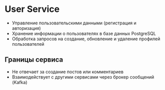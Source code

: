 # User Service

- Управление пользовательскими данными (регистрация и авторизация)
- Хранение информации о пользователях в базе данных PostgreSQL
- Обработка запросов на создание, обновление и удаление профилей пользователей

## Границы сервиса
- Не отвечает за создание постов или комментариев
- Взаимодействует с другими сервисами через брокер сообщений (Kafka)
